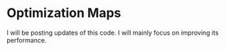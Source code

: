 # Optimization Maps
I will be posting updates of this code. I will mainly focus on improving its performance.
